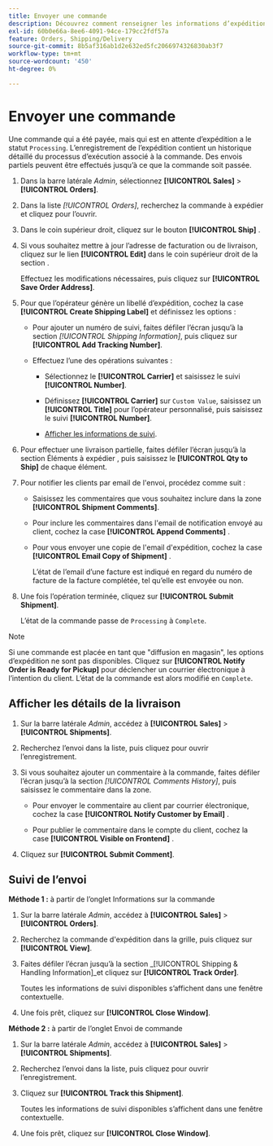 ```yaml
---
title: Envoyer une commande
description: Découvrez comment renseigner les informations d’expédition pour une commande de traitement et afficher les informations d’expédition et de suivi.
exl-id: 60b0e66a-8ee6-4091-94ce-179cc2fdf57a
feature: Orders, Shipping/Delivery
source-git-commit: 8b5af316ab1d2e632ed5fc2066974326830ab3f7
workflow-type: tm+mt
source-wordcount: '450'
ht-degree: 0%

---
```


# Envoyer une commande

Une commande qui a été payée, mais qui est en attente d’expédition a le statut `Processing`. L’enregistrement de l’expédition contient un historique détaillé du processus d’exécution associé à la commande. Des envois partiels peuvent être effectués jusqu’à ce que la commande soit passée.

1. Dans la barre latérale _Admin_, sélectionnez **[!UICONTROL Sales]** > **[!UICONTROL Orders]**.

1. Dans la liste _[!UICONTROL Orders]_, recherchez la commande à expédier et cliquez pour l’ouvrir.

1. Dans le coin supérieur droit, cliquez sur le bouton **[!UICONTROL Ship]** .

1. Si vous souhaitez mettre à jour l’adresse de facturation ou de livraison, cliquez sur le lien **[!UICONTROL Edit]** dans le coin supérieur droit de la section .

   Effectuez les modifications nécessaires, puis cliquez sur **[!UICONTROL Save Order Address]**.

1. Pour que l’opérateur génère un libellé d’expédition, cochez la case **[!UICONTROL Create Shipping Label]** et définissez les options :

   - Pour ajouter un numéro de suivi, faites défiler l’écran jusqu’à la section _[!UICONTROL Shipping Information]_, puis cliquez sur **[!UICONTROL Add Tracking Number]**.

   - Effectuez l’une des opérations suivantes :

      - Sélectionnez le **[!UICONTROL Carrier]** et saisissez le suivi **[!UICONTROL Number]**.

      - Définissez **[!UICONTROL Carrier]** sur `Custom Value`, saisissez un **[!UICONTROL Title]** pour l’opérateur personnalisé, puis saisissez le suivi **[!UICONTROL Number]**.

      - [Afficher les informations de suivi](#track-the-shipment).

1. Pour effectuer une livraison partielle, faites défiler l’écran jusqu’à la section Éléments à expédier , puis saisissez le **[!UICONTROL Qty to Ship]** de chaque élément.

1. Pour notifier les clients par email de l&#39;envoi, procédez comme suit :

   - Saisissez les commentaires que vous souhaitez inclure dans la zone **[!UICONTROL Shipment Comments]**.

   - Pour inclure les commentaires dans l&#39;email de notification envoyé au client, cochez la case **[!UICONTROL Append Comments]** .

   - Pour vous envoyer une copie de l&#39;email d&#39;expédition, cochez la case **[!UICONTROL Email Copy of Shipment]** .

     L’état de l’email d’une facture est indiqué en regard du numéro de facture de la facture complétée, tel qu’elle est envoyée ou non.

1. Une fois l’opération terminée, cliquez sur **[!UICONTROL Submit Shipment]**.

   L’état de la commande passe de `Processing` à `Complete`.

>[!NOTE]
>
>Si une commande est placée en tant que &quot;diffusion en magasin&quot;, les options d’expédition ne sont pas disponibles. Cliquez sur **[!UICONTROL Notify Order is Ready for Pickup]** pour déclencher un courrier électronique à l’intention du client. L’état de la commande est alors modifié en `Complete`.

## Afficher les détails de la livraison

1. Sur la barre latérale _Admin_, accédez à **[!UICONTROL Sales]** > **[!UICONTROL Shipments]**.

1. Recherchez l’envoi dans la liste, puis cliquez pour ouvrir l’enregistrement.

1. Si vous souhaitez ajouter un commentaire à la commande, faites défiler l’écran jusqu’à la section _[!UICONTROL Comments History]_, puis saisissez le commentaire dans la zone.

   - Pour envoyer le commentaire au client par courrier électronique, cochez la case **[!UICONTROL Notify Customer by Email]** .

   - Pour publier le commentaire dans le compte du client, cochez la case **[!UICONTROL Visible on Frontend]** .

1. Cliquez sur **[!UICONTROL Submit Comment]**.

## Suivi de l’envoi

**Méthode 1 :** à partir de l’onglet Informations sur la commande

1. Sur la barre latérale _Admin_, accédez à **[!UICONTROL Sales]** > **[!UICONTROL Orders]**.

1. Recherchez la commande d&#39;expédition dans la grille, puis cliquez sur **[!UICONTROL View]**.

1. Faites défiler l’écran jusqu’à la section _[!UICONTROL Shipping & Handling Information]_et cliquez sur **[!UICONTROL Track Order]**.

   Toutes les informations de suivi disponibles s’affichent dans une fenêtre contextuelle.

1. Une fois prêt, cliquez sur **[!UICONTROL Close Window]**.

**Méthode 2 :** à partir de l’onglet Envoi de commande

1. Sur la barre latérale _Admin_, accédez à **[!UICONTROL Sales]** > **[!UICONTROL Shipments]**.

1. Recherchez l’envoi dans la liste, puis cliquez pour ouvrir l’enregistrement.

1. Cliquez sur **[!UICONTROL Track this Shipment]**.

   Toutes les informations de suivi disponibles s’affichent dans une fenêtre contextuelle.

1. Une fois prêt, cliquez sur **[!UICONTROL Close Window]**.
